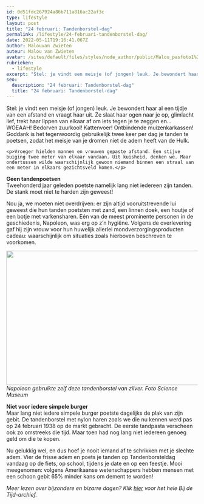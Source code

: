 ```yaml
---
id: 0d51fdc267924a86b711a816ac22af3c
type: lifestyle
layout: post
title: "24 februari: Tandenborstel-dag"
permalink: /lifestyle/24-februari-tandenborstel-dag/
date: 2022-05-11T19:16:41.067Z
author: Malouvan Zwieten
auteur: Malou van Zwieten
avatar: /sites/default/files/styles/node_author/public/Malou_pasfoto1%20Kleurpsd2.jpg?itok=tipxhBea
rubrieken:
  - lifestyle
excerpt: "Stel: je vindt een meisje (of jongen) leuk. Je bewondert haar al een tijdje van een afstand en vraagt haar uit. Ze slaat haar ogen naar je op, glimlacht lief, trekt haar lippen van elkaar af om iets tegen je te zeggen en... WOEAAH! Bedorven zuurkool! Kattenvoer! Ontbindende muizenkarkassen! Goddank is het tegenwoordig gebruikelijk twee keer per dag je tanden te poetsen, zodat het meisje van je dromen niet de adem heeft van de Hulk.   "
seo:
  description: "24 februari: Tandenborstel-dag"
  title: "24 februari: Tandenborstel-dag"
---
```

Stel: je vindt een meisje (of jongen) leuk. Je bewondert haar al een tijdje van een afstand en vraagt haar uit. Ze slaat haar ogen naar je op, glimlacht lief, trekt haar lippen van elkaar af om iets tegen je te zeggen en... WOEAAH! Bedorven zuurkool! Kattenvoer! Ontbindende muizenkarkassen! Goddank is het tegenwoordig gebruikelijk twee keer per dag je tanden te poetsen, zodat het meisje van je dromen niet de adem heeft van de Hulk.   

    <p>Vroeger hielden mannen en vrouwen gepaste afstand. Een stijve buiging twee meter van elkaar vandaan. Uit kuisheid, denken we. Maar ondertussen wilde waarschijnlijk gewoon niemand binnen een straal van een meter in elkaars gezichtsveld komen.</p>
<p><strong>Geen tandenpoetsen</strong><br>Tweehonderd jaar geleden poetste namelijk lang niet iedereen zijn tanden. De stank moet niet te harden zijn geweest! </p>
<p>Nou ja, we moeten niet overdrijven: er zijn altijd vooruitstrevende lui geweest die hun tanden poetsten met zand, een linnen doek, een houtje of een botje met varkensharen. Eén van de meest prominente personen in de geschiedenis, Napoleon, was erg op z’n hygiëne. Volgens de overlevering gaf hij zijn vrouw voor hun huwelijk allerlei mondverzorgingsproducten cadeau: waarschijnlijk om situaties zoals hierboven beschreven te voorkomen.</p>
<p><div class="media media-element-container media-default"><div id="file-748" class="file file-image file-image-jpeg">

        
  
  <div class="content">
    <img height="354" width="560" style="font-size: 13.008px; line-height: 20.0063px;" class="media-element file-default" src="/sites/default/files/04_1.jpg" alt="">  </div>

  
</div>
</div><em>Napoleon gebruikte zelf deze tandenborstel van zilver. Foto Science Museum</em>
<p><strong>Niet voor iedere simpele burger</strong><br>Maar lang niet iedere simpele burger poetste dagelijks de plak van zijn gebit. De tandenborstel met nylon haren zoals we die nu kennen werd pas op 24 februari 1938 op de markt gebracht. De eerste tandpasta verscheen ook zo omstreeks die tijd. Maar toen had nog lang niet iedereen genoeg geld om die te kopen. </p>
<p>Nu gelukkig wel, en dus hoef je nooit iemand af te schrikken met je slechte adem. Vier de frisse adem en poets je tanden op Tandenborsteldag vandaag op de fiets, op school, tijdens je date en op een feestje. Mooi meegenomen: volgens Amerikaanse wetenschappers hebben mensen met een schoon gebit 65% minder kans om dement te worden!</p>
<p><em>Meer lezen over bijzondere en bizarre dagen? Klik <a href="/bij-de-tijd">hier</a> voor het hele Bij de Tijd-archief.</em></p>  
